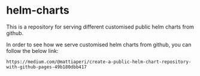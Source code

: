 # helm-charts

This is a repository for serving different customised public helm charts from github. 

In order to see how we serve customised helm charts from github, you can follow the below link:
```
https://medium.com/@mattiaperi/create-a-public-helm-chart-repository-with-github-pages-49b180dbb417
```